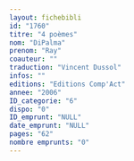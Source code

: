 ```yaml
---
layout: fichebibli
id: "1760"
titre: "4 poèmes"
nom: "DiPalma"
prenom: "Ray"
coauteur: ""
traduction: "Vincent Dussol"
infos: ""
editions: "Editions Comp'Act"
annee: "2006"
ID_categorie: "6"
dispo: "0"
ID_emprunt: "NULL"
date_emprunt: "NULL"
pages: "62"
nombre emprunts: "0"
---
```

